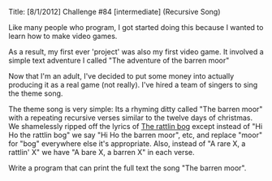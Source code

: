 Title: [8/1/2012] Challenge #84 [intermediate] (Recursive Song)

Like many people who program, I got started doing this because I wanted to learn how to make video games.  

As a result, my first ever 'project' was also my first video game.  It involved a simple text adventure I called "The adventure of the barren moor"

Now that I'm an adult, I've decided to put some money into actually producing it as a real game (not really).  I've hired a team of singers to sing the theme song.

The theme song is very simple:  Its a rhyming ditty called "The barren moor" with a repeating recursive verses similar to the twelve days of christmas.  We shamelessly ripped off the lyrics
of [The rattlin bog](http://en.wikipedia.org/wiki/The_Rattlin'_Bog) except instead of "Hi Ho the rattlin bog" we say "Hi Ho the barren moor", etc, and replace "moor" for "bog" everywhere else it's appropriate.
Also, instead of "A rare X, a rattlin' X" we have "A bare X, a barren X" in each verse.

Write a program that can print the full text the song "The barren moor".